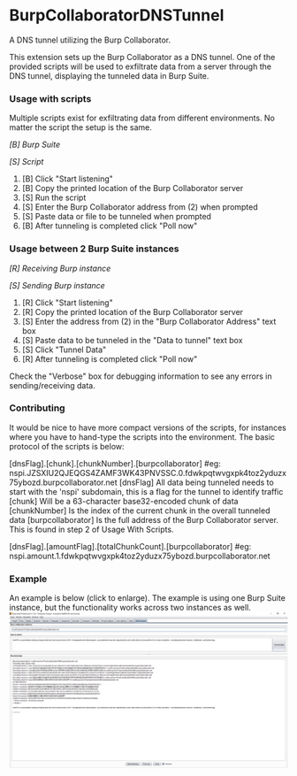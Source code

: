 # BurpCollaboratorDNSTunnel
A DNS tunnel utilizing the Burp Collaborator.

This extension sets up the Burp Collaborator as a DNS tunnel.  One of the provided scripts will be used to exfiltrate data from a server through the DNS tunnel, displaying the tunneled data in Burp Suite.

### Usage with scripts
Multiple scripts exist for exfiltrating data from different environments.  No matter the script the setup is the same.

_[B] Burp Suite_

_[S] Script_

1) [B] Click "Start listening"
2) [B] Copy the printed location of the Burp Collaborator server
3) [S] Run the script
4) [S] Enter the Burp Collaborator address from (2) when prompted
5) [S] Paste data or file to be tunneled when prompted
6) [B] After tunneling is completed click "Poll now"

### Usage between 2 Burp Suite instances
_[R] Receiving Burp instance_

_[S] Sending Burp instance_

1) [R] Click "Start listening"
2) [R] Copy the printed location of the Burp Collaborator server
3) [S] Enter the address from (2) in the "Burp Collaborator Address" text box
4) [S] Paste data to be tunneled in the "Data to tunnel" text box
5) [S] Click "Tunnel Data"
6) [R] After tunneling is completed click "Poll now"

Check the "Verbose" box for debugging information to see any errors in sending/receiving data.

### Contributing
It would be nice to have more compact versions of the scripts, for instances where you have to hand-type the scripts into the environment.  The basic protocol of the scripts is below:

[dnsFlag].[chunk].[chunkNumber].[burpcollaborator] #eg: nspi.JZSXIU2QJEQGS4ZAMF3WK43PNVSSC.0.fdwkpqtwvgxpk4toz2yduzx75ybozd.burpcollaborator.net
[dnsFlag] All data being tunneled needs to start with the 'nspi' subdomain, this is a flag for the tunnel to identify traffic
[chunk] Will be a 63-character base32-encoded chunk of data
[chunkNumber] Is the index of the current chunk in the overall tunneled data
[burpcollaborator] Is the full address of the Burp Collaborator server.  This is found in step 2 of Usage With Scripts.

[dnsFlag].[amountFlag].[totalChunkCount].[burpcollaborator] #eg: nspi.amount.1.fdwkpqtwvgxpk4toz2yduzx75ybozd.burpcollaborator.net

### Example
An example is below (click to enlarge).  The example is using one Burp Suite instance, but the functionality works across two instances as well.
<a href="https://github.com/NetSPI/BurpCollaboratorDNSTunnel/blob/master/images/demo.png?raw=true" target="_blank"><img src="./images/demo.png"/></a>
